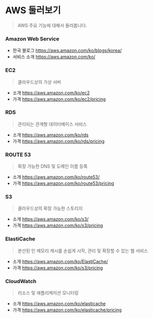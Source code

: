 AWS 둘러보기
======================

> AWS 주요 기능에 대해서 둘러봅니다.



### Amazon Web Service

- 한국 블로그 https://aws.amazon.com/ko/blogs/korea/
- 서비스 소개 https://aws.amazon.com/ko/




### EC2

> 클라우드상의 가상 서버

- 소개 https://aws.amazon.com/ko/ec2
- 가격 https://aws.amazon.com/ko/ec2/pricing




### RDS

> 관리되는 관계형 데이터베이스 서비스

- 소개 https://aws.amazon.com/ko/rds
- 가격 https://aws.amazon.com/ko/rds/pricing




### ROUTE 53

> 확장 가능한 DNS 및 도메인 이름 등록

- 소개 https://aws.amazon.com/ko/route53/
- 가격 https://aws.amazon.com/ko/route53/pricing




### S3

> 클라우드상의 확장 가능한 스토리지

- 소개 https://aws.amazon.com/ko/s3/
- 가격 https://aws.amazon.com/ko/s3/pricing




### ElastiCache

> 분산된 인 메모리 캐시를 손쉽게 시작, 관리 및 확장할 수 있는 웹 서비스

- 소개 https://aws.amazon.com/ko/ElastiCache/
- 가격 https://aws.amazon.com/ko/s3/pricing



### CloudWatch

> 리소스 및 애플리케이션 모니터링

- 소개 https://aws.amazon.com/ko/elasticache
- 가격 https://aws.amazon.com/ko/elasticache/pricing